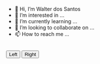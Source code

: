 - 👋 Hi, I’m Walter dos Santos
- 👀 I’m interested in ...
- 🌱 I’m currently learning ...
- 💞️ I’m looking to collaborate on ...
- 📫 How to reach me ...

<!DOCTYPE html>
<html>
<head>
<title>Tutorial Animação Sprite</title>
</head>
<body>
<canvas id='canvas'></canvas><br />
<button onclick='moveLeft()'>Left</button>
<button onclick='moveRight()'>Right</button>
<script>
var canvasWidth = 650;
var canvasHeight = 350;
var spriteWidth = 864;
var spriteHeight = 280;
var rows = 2;
var cols = 8;
var trackRight = 0;
var trackLeft = 1;
var width = spriteWidth/cols;
var height = spriteHeight/rows;
var curFrame = 0;
var frameCount = 8;
var x=0;
var y=200;var srcX;
var srcY;
var left = false;
var right = true;
var speed = 12;
var canvas = document.getElementById('canvas');
canvas.width = canvasWidth;
canvas.height = canvasHeight;
var ctx = canvas.getContext("2d");
var character = new Image();
character.src = "character.png";
function updateFrame(){
curFrame = ++curFrame % frameCount;srcX = curFrame * width;
ctx.clearRect(x,y,width,height);
if(left && x>0){
srcY = trackLeft * height;
x-=speed;
}
if(right && x<canvasWidth-width){
srcY = trackRight * height;
x+=speed;
}
}
function draw(){
updateFrame();
ctx.drawImage(character,srcX,srcY,width,height,x,y,width,height);
}function moveLeft(){
left = true;
right = false;
}
function moveRight(){
left = false;
right = true;
}
setInterval(draw,100);
</script>
</body>
</html>
